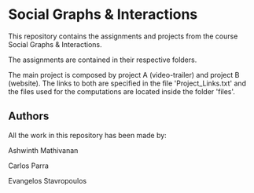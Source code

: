 # Social Graphs & Interactions

This repository contains the assignments and projects from the course Social Graphs & Interactions.

The assignments are contained in their respective folders.

The main project is composed by project A (video-trailer) and project B (website).
The links to both are specified in the file 'Project_Links.txt' 
and the files used for the computations are located inside the folder 'files'.

## Authors

All the work in this repository has been made by:

Ashwinth Mathivanan

Carlos Parra

Evangelos Stavropoulos
